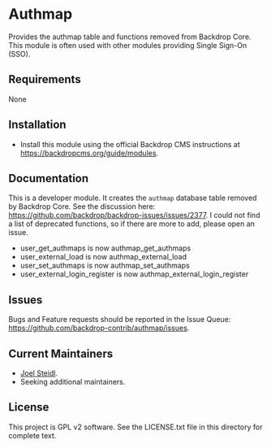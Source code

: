 Authmap
======================

Provides the authmap table and functions removed from Backdrop Core.
This module is often used with other modules providing Single Sign-On (SSO).


Requirements
------------

None

Installation
------------

- Install this module using the official Backdrop CMS instructions at
  https://backdropcms.org/guide/modules.


Documentation
-------------

This is a developer module. It creates the `authmap` database table removed
by Backdrop Core. See the discussion here:
https://github.com/backdrop/backdrop-issues/issues/2377. I could not find
a list of deprecated functions, so if there are more to add, please open an
issue.

* user_get_authmaps is now authmap_get_authmaps
* user_external_load is now authmap_external_load
* user_set_authmaps is now authmap_set_authmaps
* user_external_login_register is now authmap_external_login_register


Issues
------

Bugs and Feature requests should be reported in the Issue Queue:
https://github.com/backdrop-contrib/authmap/issues.


Current Maintainers
-------------------

- [Joel Steidl](https://github.com/joelsteidl).
- Seeking additional maintainers.

License
-------

This project is GPL v2 software.
See the LICENSE.txt file in this directory for complete text.
